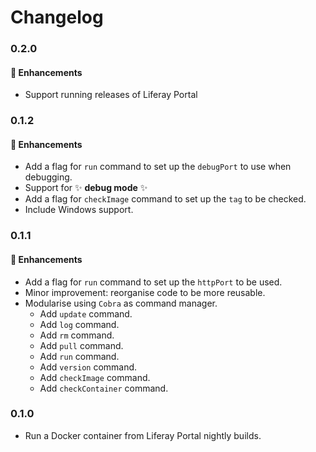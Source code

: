 # Changelog

<a name="0.2.0"></a>
### 0.2.0
#### :rocket: Enhancements
* Support running releases of Liferay Portal

<a name="0.1.2"></a>
### 0.1.2
#### :rocket: Enhancements
* Add a flag for `run` command to set up the `debugPort` to use when debugging.
* Support for :sparkles: **debug mode** :sparkles:
* Add a flag for `checkImage` command to set up the `tag` to be checked.
* Include Windows support.

<a name="0.1.1"></a>
### 0.1.1
#### :rocket: Enhancements
* Add a flag for `run` command to set up the `httpPort` to be used.
* Minor improvement: reorganise code to be more reusable.
* Modularise using `Cobra` as command manager.
    * Add `update` command.
    * Add `log` command.
    * Add `rm` command.
    * Add `pull` command.
    * Add `run` command.
    * Add `version` command.
    * Add `checkImage` command.
    * Add `checkContainer` command.

<a name="0.1.0"></a>
### 0.1.0
* Run a Docker container from Liferay Portal nightly builds.